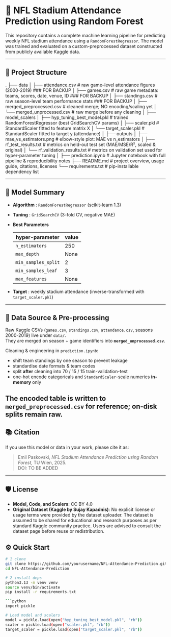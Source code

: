 # 🏈 NFL Stadium Attendance Prediction using Random Forest

This repository contains a complete machine learning pipeline for predicting weekly NFL stadium attendance using a `RandomForestRegressor`. The model was trained and evaluated on a custom-preprocessed dataset constructed from publicly available Kaggle data.

---

## 📁 Project Structure

.
├── data
│   ├── attendance.csv              # raw game–level attendance figures (2000-2019) ###  FOR BACKUP 
│   ├── games.csv                   # raw game metadata: teams, scores, date, venue, ID ###  FOR BACKUP 
│   ├── standings.csv               # raw season-level team performance stats ###  FOR BACKUP 
│   ├── merged_preprocessed.csv     # cleaned merge; NO encoding/scaling yet
│   └── merged_unprocessed.csv      # raw merge before any cleaning
│
├── model_scalers
│   ├── hyp_tuning_best_model.pkl   # trained RandomForestRegressor (best GridSearchCV params)
│   ├── scaler.pkl                  # StandardScaler fitted to feature matrix X
│   └── target_scaler.pkl           # StandardScaler fitted to target y (attendance)
│
├── outputs
│   ├── mae_vs_estimators.png       # elbow-style plot: MAE vs n_estimators
│   ├── rf_test_results.txt         # metrics on held-out test set (MAE/MSE/R², scaled & original)
│   └── rf_validation_results.txt   # metrics on validation set used for hyper-parameter tuning
│
├── prediction.ipynb                # Jupyter notebook with full pipeline & reproducibility notes
├── README.md                       # project overview, usage guide, citations, licenses
└── requirements.txt                # pip-installable dependency list



---

## 🧠 Model Summary

* **Algorithm** : `RandomForestRegressor` (scikit-learn 1.3)  
* **Tuning** : `GridSearchCV` (3-fold CV, negative MAE)  
* **Best Parameters**

  | hyper-parameter | value |
  |-----------------|-------|
  | `n_estimators`  | 250   |
  | `max_depth`     | None  |
  | `min_samples_split` | 2 |
  | `min_samples_leaf`  | 3 |
  | `max_features`      | None |

* **Target** : weekly stadium attendance (inverse-transformed with `target_scaler.pkl`)

---

## 🧪 Data Source & Pre-processing

Raw Kaggle CSVs (`games.csv`, `standings.csv`, `attendance.csv`, seasons 2000-2019) live under `data/`.  
They are merged on season + game identifiers into **`merged_unprocessed.csv`**.

Cleaning & engineering in `prediction.ipynb`:

* shift team standings by one season to prevent leakage  
* standardise date formats & team codes  
* split **after** cleaning into 70 / 15 / 15 train-validation-test  
* one-hot encode categoricals and `StandardScaler`-scale numerics **in-memory** only

The encoded table is written to **`merged_preprocessed.csv`** for reference; on-disk splits remain raw.
---

## 📚 Citation

If you use this model or data in your work, please cite it as:

> Emil Paskovski, *NFL Stadium Attendance Prediction using Random Forest*, TU Wien, 2025.  
> DOI: TO BE ADDED


---

## 🛡 License

- **Model, Code, and Scalers**: CC BY 4.0
- **Original Dataset (Kaggle by Sujay Kapadnis)**: No explicit license or usage terms were provided by the dataset uploader. The dataset is assumed to be shared for educational and research purposes as per standard Kaggle community practice. Users are advised to consult the dataset page before reuse or redistribution.

## ⚙️ Quick Start

```bash
# 1 clone
git clone https://github.com/yourusername/NFL-Attendance-Prediction.git
cd NFL-Attendance-Prediction

# 2 install deps
python3.13 -m venv venv
source venv/bin/activate
pip install -r requirements.txt

```python
import pickle

# Load model and scalers
model = pickle.load(open("hyp_tuning_best_model.pkl", "rb"))
scaler = pickle.load(open("scaler.pkl", "rb"))
target_scaler = pickle.load(open("target_scaler.pkl", "rb"))
